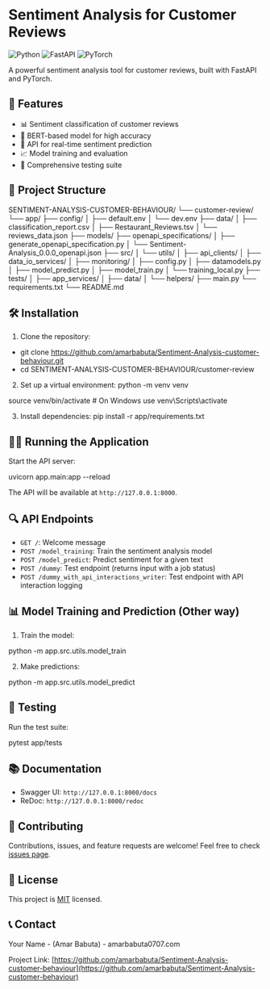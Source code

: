 # Sentiment Analysis for Customer Reviews

![Python](https://img.shields.io/badge/Python-3.7+-blue)
![FastAPI](https://img.shields.io/badge/FastAPI-0.104.1-green)
![PyTorch](https://img.shields.io/badge/PyTorch-2.1.0-red)

A powerful sentiment analysis tool for customer reviews, built with FastAPI and PyTorch.

## 🚀 Features

- 📊 Sentiment classification of customer reviews
- 🧠 BERT-based model for high accuracy
- 🔄 API for real-time sentiment prediction
- 📈 Model training and evaluation
- 🧪 Comprehensive testing suite

## 📁 Project Structure
SENTIMENT-ANALYSIS-CUSTOMER-BEHAVIOUR/
└── customer-review/
    └── app/
        ├── config/
        │   ├── default.env
        │   └── dev.env
        ├── data/
        │   ├── classification_report.csv
        │   ├── Restaurant_Reviews.tsv
        │   └── reviews_data.json
        ├── models/
        ├── openapi_specifications/
        │   ├── generate_openapi_specification.py
        │   └── Sentiment-Analysis_0.0.0_openapi.json
        ├── src/
        │   └── utils/
        │       ├── api_clients/
        │       ├── data_io_services/
        │       ├── monitoring/
        │       ├── config.py
        │       ├── datamodels.py
        │       ├── model_predict.py
        │       ├── model_train.py
        │       └── training_local.py
        ├── tests/
        │   ├── app_services/
        │   ├── data/
        │   └── helpers/
        ├── main.py
        └── requirements.txt
    └── README.md



## 🛠️ Installation

1. Clone the repository:
- git clone https://github.com/amarbabuta/Sentiment-Analysis-customer-behaviour.git
- cd SENTIMENT-ANALYSIS-CUSTOMER-BEHAVIOUR/customer-review




2. Set up a virtual environment:
python -m venv venv

source venv/bin/activate  # On Windows use venv\Scripts\activate



3. Install dependencies:
pip install -r app/requirements.txt




## 🏃‍♂️ Running the Application

Start the API server:

uvicorn app.main:app --reload




The API will be available at `http://127.0.0.1:8000`.

## 🔍 API Endpoints

- `GET /`: Welcome message
- `POST /model_training`: Train the sentiment analysis model
- `POST /model_predict`: Predict sentiment for a given text
- `POST /dummy`: Test endpoint (returns input with a job status)
- `POST /dummy_with_api_interactions_writer`: Test endpoint with API interaction logging

## 📊 Model Training and Prediction (Other way)

1. Train the model:

python -m app.src.utils.model_train


2. Make predictions:

python -m app.src.utils.model_predict



## 🧪 Testing

Run the test suite:

pytest app/tests




## 📚 Documentation

- Swagger UI: `http://127.0.0.1:8000/docs`
- ReDoc: `http://127.0.0.1:8000/redoc`

## 🤝 Contributing

Contributions, issues, and feature requests are welcome! Feel free to check [issues page](https://github.com/amarbabuta/Sentiment-Analysis-customer-behaviour/issues).

## 📜 License

This project is [MIT](https://choosealicense.com/licenses/mit/) licensed.

## 📞 Contact

Your Name - (Amar Babuta) - amarbabuta0707.com

Project Link: [https://github.com/amarbabuta/Sentiment-Analysis-customer-behaviour](https://github.com/amarbabuta/Sentiment-Analysis-customer-behaviour)

